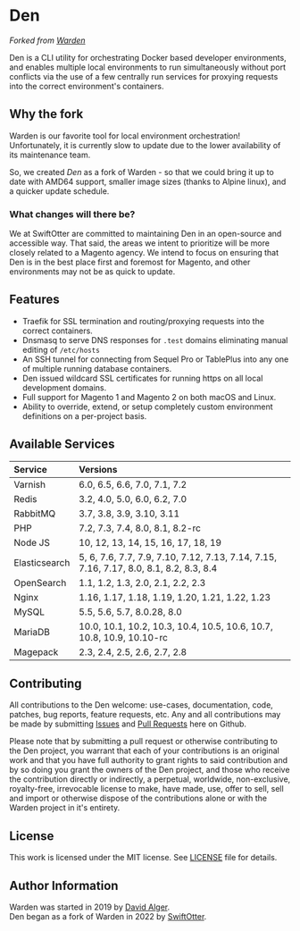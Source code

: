# Den

_Forked from [Warden](https://github.com/davidalger/warden)_

Den is a CLI utility for orchestrating Docker based developer environments, and enables multiple local environments to run simultaneously without port conflicts via the use of a few centrally run services for proxying requests into the correct environment's containers.

<!-- include_open_stop -->

## Why the fork

Warden is our favorite tool for local environment orchestration!  Unfortunately, it is currently slow to update due to the lower availability of its maintenance team.  

So, we created _Den_ as a fork of Warden - so that we could bring it up to date with AMD64 support, smaller image sizes (thanks to Alpine linux), and a quicker update schedule.

### What changes will there be?

We at SwiftOtter are committed to maintaining Den in an open-source and accessible way.  That said, the areas we intent to prioritize will be more closely related to a Magento agency.  We intend to focus on ensuring that Den is in the best place first and foremost for Magento, and other environments may not be as quick to update.

## Features

* Traefik for SSL termination and routing/proxying requests into the correct containers.
* Dnsmasq to serve DNS responses for `.test` domains eliminating manual editing of `/etc/hosts`
* An SSH tunnel for connecting from Sequel Pro or TablePlus into any one of multiple running database containers.
* Den issued wildcard SSL certificates for running https on all local development domains.
* Full support for Magento 1 and Magento 2 on both macOS and Linux.
* Ability to override, extend, or setup completely custom environment definitions on a per-project basis.

## Available Services

|Service|Versions|
|:--|:--|
| Varnish | 6.0, 6.5, 6.6, 7.0, 7.1, 7.2 |
| Redis | 3.2, 4.0, 5.0, 6.0, 6.2, 7.0 |
| RabbitMQ | 3.7, 3.8, 3.9, 3.10, 3.11 |
| PHP | 7.2, 7.3, 7.4, 8.0, 8.1, 8.2-rc |
| Node JS | 10, 12, 13, 14, 15, 16, 17, 18, 19 |
| Elasticsearch | 5, 6, 7.6, 7.7, 7.9, 7.10, 7.12, 7.13, 7.14, 7.15, 7.16, 7.17, 8.0, 8.1, 8.2, 8.3, 8.4 |
| OpenSearch | 1.1, 1.2, 1.3, 2.0, 2.1, 2.2, 2.3 |
| Nginx | 1.16, 1.17, 1.18, 1.19, 1.20, 1.21, 1.22, 1.23 |
| MySQL | 5.5, 5.6, 5.7, 8.0.28, 8.0 |
| MariaDB | 10.0, 10.1, 10.2, 10.3, 10.4, 10.5, 10.6, 10.7, 10.8, 10.9, 10.10-rc |
| Magepack | 2.3, 2.4, 2.5, 2.6, 2.7, 2.8 |

## Contributing

All contributions to the Den welcome: use-cases, documentation, code, patches, bug reports, feature requests, etc. Any and all contributions may be made by submitting [Issues](https://github.com/swiftotter/den/issues) and [Pull Requests](https://github.com/swiftotter/den/pulls) here on Github.

Please note that by submitting a pull request or otherwise contributing to the Den project, you warrant that each of your contributions is an original work and that you have full authority to grant rights to said contribution and by so doing you grant the owners of the Den project, and those who receive the contribution directly or indirectly, a perpetual, worldwide, non-exclusive, royalty-free, irrevocable license to make, have made, use, offer to sell, sell and import or otherwise dispose of the contributions alone or with the Warden project in it's entirety.

## License

This work is licensed under the MIT license. See [LICENSE](https://github.com/swiftotter/den/blob/main/LICENSE) file for details.

## Author Information

Warden was started in 2019 by [David Alger](https://davidalger.com/).  
Den began as a fork of Warden in 2022 by [SwiftOtter](https://www.swiftotter.com/).
